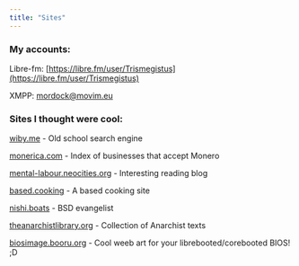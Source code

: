 ```yaml
---
title: "Sites"
---
```


### My accounts:

Libre-fm: [https://libre.fm/user/Trismegistus](https://libre.fm/user/Trismegistus)

XMPP: mordock@movim.eu

### Sites I thought were cool:

[wiby.me](https://wiby.me) - Old school search engine

[monerica.com](https://monerica.com/) - Index of businesses that accept Monero

[mental-labour.neocities.org](https://mental-labour.neocities.org) - Interesting reading blog

[based.cooking](https://based.cooking/) - A based cooking site

[nishi.boats](https://nishi.boats/) - BSD evangelist

[theanarchistlibrary.org](https://theanarchistlibrary.org) - Collection of Anarchist texts

[biosimage.booru.org](https://biosimage.booru.org) - Cool weeb art for your librebooted/corebooted BIOS! ;D
